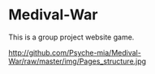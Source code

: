 # Medival-War
This is a group project website game.

http://github.com/Psyche-mia/Medival-War/raw/master/img/Pages_structure.jpg
